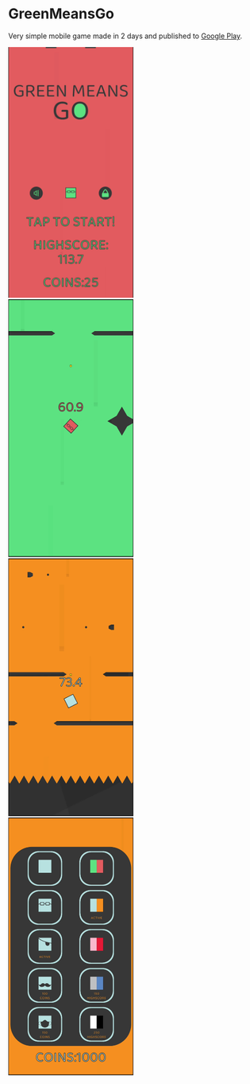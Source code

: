 # GreenMeansGo

Very simple mobile game made in 2 days and published to [Google Play](https://play.google.com/store/apps/details?id=com.AxelYoung.GreenMeansGo).

<img src="Git/screenshot.png"  style="width: 50%; height: 50%"/>
<img src="Git/screenshot2.jpg"  style="width: 50%; height: 50%"/>
<img src="Git/screenshot3.jpg"  style="width: 50%; height: 50%"/>
<img src="Git/screenshot4.jpg"  style="width: 50%; height: 50%"/>

